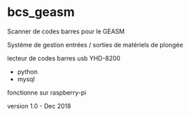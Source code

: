 # bcs_geasm
Scanner de codes barres pour le GEASM

Système de gestion entrées / sorties de matériels de plongée

lecteur de codes barres usb YHD-8200

- python
- mysql

fonctionne sur raspberry-pi

version 1.0 - Dec 2018
